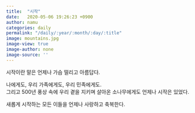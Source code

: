 ```yaml
---
title:  "시작"
date:   2020-05-06 19:26:23 +0900
author: namu
categories: daily
permalink: "/daily/:year/:month/:day/:title"
image: mountains.jpg
image-view: true
image-author: none
image-source: ''
---
```


시작이란 말은 언제나 가슴 떨리고 아름답다.

나에게도, 우리 가족에게도, 우리 민족에게도.<br/>
그리고 500년 풍상 속에 우리 곁을 지키며 살아온 소나무에게도 언제나 시작은 있었다.

새롭게 시작하는 모든 이들을 언제나 사랑하고 축복한다.
